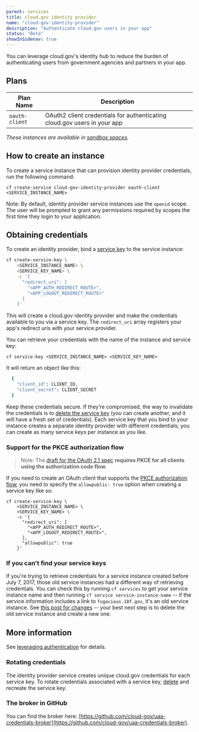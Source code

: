 ```yaml
---
parent: services
title: cloud.gov identity provider
name: "cloud-gov-identity-provider"
description: "Authenticate cloud.gov users in your app"
status: "Beta"
showInSidenav: true
---
```


You can leverage cloud.gov's identity hub to reduce the burden of authenticating users from government agencies and partners in your app.

## Plans

| Plan Name      | Description                                                              |
| -------------- | ------------------------------------------------------------------------ |
| `oauth-client` | OAuth2 client credentials for authenticating cloud.gov users in your app |

_These instances are available in [sandbox spaces](/docs/pricing/free-limited-sandbox#sandbox-limitations)._

## How to create an instance

To create a service instance that can provision identity provider credentials, run the following command:

```shell
cf create-service cloud-gov-identity-provider oauth-client <SERVICE_INSTANCE_NAME>
```

Note: By default, identity provider service instances use the `openid` scope. The user will be prompted
to grant any permissions required by scopes the first time they login to your application.

## Obtaining credentials

To create an identity provider, bind a [service key](https://docs.cloudfoundry.org/devguide/services/service-keys.html) to the service instance:

```bash
cf create-service-key \
    <SERVICE_INSTANCE_NAME> \
    <SERVICE_KEY_NAME> \
    -c '{
      "redirect_uri": [
        "<APP_AUTH_REDIRECT_ROUTE>",
        "<APP_LOGOUT_REDIRECT_ROUTE>"
      ]
    }'
```

This will create a cloud.gov identity provider and make the credentials available to you via a service key.
The `redirect_uri` array registers your app's redirect uris with your service provider.

You can retrieve your credentials with the name of the instance and service key:

```shell
cf service-key <SERVICE_INSTANCE_NAME> <SERVICE_KEY_NAME>
```

It will return an object like this:

```bash
  {
    "client_id": CLIENT_ID,
    "client_secret": CLIENT_SECRET
  }
```

Keep these credentials secure. If they’re compromised, the way to invalidate the credentials is to [delete the service key](https://docs.cloudfoundry.org/devguide/services/service-keys.html#delete) (you can create another, and it will have a fresh set of credentials). Each service key that you bind to your instance creates a separate identity provider with different credentials; you can create as many service keys per instance as you like. <!-- this advice should match on /docs/services/cloud-gov-service-account/ + /docs/services/cloud-gov-identity-provider/ -->

### Support for the PKCE authorization flow

> Note: The [draft for the OAuth 2.1 spec](https://oauth.net/2.1/) **requires PKCE for all clients using the authorization code flow**.

If you need to create an OAuth client that supports the [PKCE authorization flow](https://dropbox.tech/developers/pkce--what-and-why-), you need to specify the `allowpublic: true` option when creating a service key like so:

```shell
cf create-service-key \
    <SERVICE_INSTANCE_NAME> \
    <SERVICE_KEY_NAME> \
    -c '{
      "redirect_uri": [
        "<APP_AUTH_REDIRECT_ROUTE>",
        "<APP_LOGOUT_REDIRECT_ROUTE>",
      ],
      "allowpublic": true
    }'
```

### If you can't find your service keys

<!-- this description matches on cloud-gov-identity-provider.md and cloud-gov-service-account.md -->

If you're trying to retrieve credentials for a service instance created before July 7, 2017, those old service instances had a different way of retrieving credentials. You can check this by running `cf services` to get your service instance name and then running `cf service service-instance-name` -- if the service information includes a link to `fugacious.18f.gov`, it's an old service instance. See [this post for changes](/2017/07/07/changes-to-credentials-broker) -- your best next step is to delete the old service instance and create a new one.

## More information

See [leveraging authentication](/docs/management/leveraging-authentication) for details.

### Rotating credentials

The identity provider service creates unique cloud.gov credentials for each service key. To rotate credentials associated with a service key, [delete](https://docs.cloudfoundry.org/devguide/services/service-keys.html#delete) and recreate the service key.

### The broker in GitHub

You can find the broker here: [https://github.com/cloud-gov/uaa-credentials-broker](https://github.com/cloud-gov/uaa-credentials-broker).
